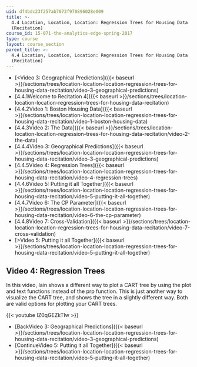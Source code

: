 ```yaml
---
uid: df4bdc23f257ab7073f970896028e009
title: >-
  4.4 Location, Location, Location: Regression Trees for Housing Data 
  (Recitation)
course_id: 15-071-the-analytics-edge-spring-2017
type: course
layout: course_section
parent_title: >-
  4.4 Location, Location, Location: Regression Trees for Housing Data 
  (Recitation)
---
```


*   [<Video 3: Geographical Predictions]({{< baseurl >}}/sections/trees/location-location-location-regression-trees-for-housing-data-recitation/video-3-geographical-predictions)
*   [4.4.1Welcome to Recitation 4]({{< baseurl >}}/sections/trees/location-location-location-regression-trees-for-housing-data-recitation)
*   [4.4.2Video 1: Boston Housing Data]({{< baseurl >}}/sections/trees/location-location-location-regression-trees-for-housing-data-recitation/video-1-boston-housing-data)
*   [4.4.3Video 2: The Data]({{< baseurl >}}/sections/trees/location-location-location-regression-trees-for-housing-data-recitation/video-2-the-data)
*   [4.4.4Video 3: Geographical Predictions]({{< baseurl >}}/sections/trees/location-location-location-regression-trees-for-housing-data-recitation/video-3-geographical-predictions)
*   [4.4.5Video 4: Regression Trees]({{< baseurl >}}/sections/trees/location-location-location-regression-trees-for-housing-data-recitation/video-4-regression-trees)
*   [4.4.6Video 5: Putting it all Together]({{< baseurl >}}/sections/trees/location-location-location-regression-trees-for-housing-data-recitation/video-5-putting-it-all-together)
*   [4.4.7Video 6: The CP Parameter]({{< baseurl >}}/sections/trees/location-location-location-regression-trees-for-housing-data-recitation/video-6-the-cp-parameter)
*   [4.4.8Video 7: Cross-Validation]({{< baseurl >}}/sections/trees/location-location-location-regression-trees-for-housing-data-recitation/video-7-cross-validation)
*   [\>Video 5: Putting it all Together]({{< baseurl >}}/sections/trees/location-location-location-regression-trees-for-housing-data-recitation/video-5-putting-it-all-together)

Video 4: Regression Trees
-------------------------

In this video, Iain shows a different way to plot a CART tree by using the plot and text functions instead of the prp function. This is just another way to visualize the CART tree, and shows the tree in a slightly different way. Both are valid options for plotting your CART trees.

{{< youtube IZ0qGEZkTIw >}}

*   [BackVideo 3: Geographical Predictions]({{< baseurl >}}/sections/trees/location-location-location-regression-trees-for-housing-data-recitation/video-3-geographical-predictions)
*   [ContinueVideo 5: Putting it all Together]({{< baseurl >}}/sections/trees/location-location-location-regression-trees-for-housing-data-recitation/video-5-putting-it-all-together)